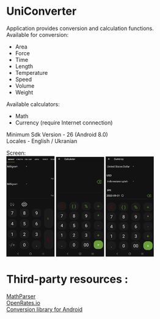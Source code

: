 # UniConverter
Application provides conversion and calculation functions.    
Available for conversion: 
- Area   
- Force 
- Time 
- Length 
- Temperature 
- Speed   
- Volume    
- Weight  
     
Available calculators:  
- Math  
- Currency (require Internet connection)  
     
Minimum Sdk Version - 26 (Android 8.0)       
Locales - English / Ukranian      
    
Screen:  
<img src="https://github.com/AShunevich/UniConverter/blob/master/Screens/Screenshot_20200901-204606_UniConverter.jpg" width="25%" height="30%" > <img src="https://github.com/AShunevich/UniConverter/blob/master/Screens/Screenshot_20200901-204614_UniConverter.jpg" width="25%" height="30%" > <img  src="https://github.com/AShunevich/UniConverter/blob/master/Screens/Screenshot_20200901-204626_UniConverter.jpg" width="25%" height="30%" >     

# Third-party resources :  
[MathParser](http://mathparser.org/)  
[OpenRates.io](https://openrates.io/)   
[Conversion library for Android](https://github.com/AShunevich/Conversion-Library-Android)

